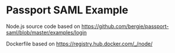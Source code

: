 # Passport SAML Example

Node.js source code based on https://github.com/bergie/passport-saml/blob/master/examples/login

Dockerfile based on https://registry.hub.docker.com/_/node/